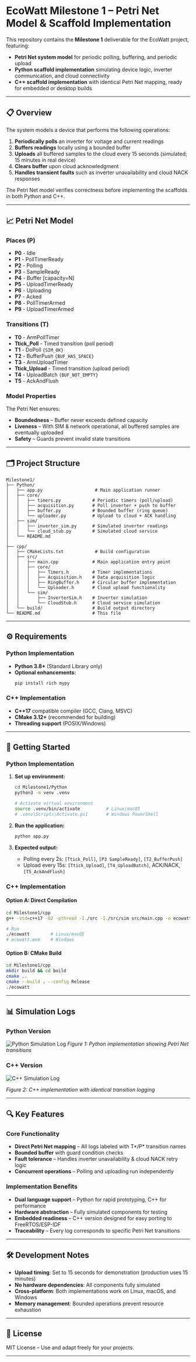 # EcoWatt Milestone 1 – Petri Net Model & Scaffold Implementation

This repository contains the **Milestone 1** deliverable for the EcoWatt project, featuring:

- **Petri Net system model** for periodic polling, buffering, and periodic upload
- **Python scaffold implementation** simulating device logic, inverter communication, and cloud connectivity
- **C++ scaffold implementation** with identical Petri Net mapping, ready for embedded or desktop builds

---

## 📋 Overview

The system models a device that performs the following operations:

1. **Periodically polls** an inverter for voltage and current readings
2. **Buffers readings** locally using a bounded buffer
3. **Uploads** all buffered samples to the cloud every 15 seconds (simulated; 15 minutes in real device)
4. **Clears buffer** upon cloud acknowledgment
5. **Handles transient faults** such as inverter unavailability and cloud NACK responses

The Petri Net model verifies correctness before implementing the scaffolds in both Python and C++.

---

## 📈 Petri Net Model

### Places (P)
- **P0** - Idle  
- **P1** - PollTimerReady  
- **P2** - Polling  
- **P3** - SampleReady  
- **P4** - Buffer [capacity=N]  
- **P5** - UploadTimerReady  
- **P6** - Uploading  
- **P7** - Acked  
- **P8** - PollTimerArmed  
- **P9** - UploadTimerArmed  

### Transitions (T)
- **T0** - ArmPollTimer  
- **Ttick_Poll** - Timed transition (poll period)  
- **T1** - DoPoll `{SIM_OK}`  
- **T2** - BufferPush `{BUF_HAS_SPACE}`  
- **T3** - ArmUploadTimer  
- **Ttick_Upload** - Timed transition (upload period)  
- **T4** - UploadBatch `{BUF_NOT_EMPTY}`  
- **T5** - AckAndFlush  

### Model Properties
The Petri Net ensures:
- **Boundedness** – Buffer never exceeds defined capacity
- **Liveness** – With SIM & network operational, all buffered samples are eventually uploaded
- **Safety** – Guards prevent invalid state transitions

---

## 🗂 Project Structure

```
Milestone1/
├── Python/
│   ├── app.py                    # Main application runner
│   ├── core/
│   │   ├── timers.py            # Periodic timers (poll/upload)
│   │   ├── acquisition.py       # Poll inverter + push to buffer
│   │   ├── buffer.py            # Bounded buffer (ring queue)
│   │   └── uploader.py          # Upload to cloud + ACK handling
│   ├── sim/
│   │   ├── inverter_sim.py      # Simulated inverter readings
│   │   └── cloud_stub.py        # Simulated cloud service
│   └── README.md
│
├── cpp/
│   ├── CMakeLists.txt            # Build configuration
│   ├── src/
│   │   ├── main.cpp             # Main application entry point
│   │   ├── core/
│   │   │   ├── Timers.h         # Timer implementations
│   │   │   ├── Acquisition.h    # Data acquisition logic
│   │   │   ├── RingBuffer.h     # Circular buffer implementation
│   │   │   └── Uploader.h       # Cloud upload functionality
│   │   └── sim/
│   │       ├── InverterSim.h    # Inverter simulation
│   │       └── CloudStub.h      # Cloud service simulation
│   └── build/                   # Build output directory
└── README.md                    # This file
```

---

## ⚙️ Requirements

### Python Implementation
- **Python 3.8+** (Standard Library only)
- **Optional enhancements:**
  ```bash
  pip install rich mypy
  ```

### C++ Implementation  
- **C++17** compatible compiler (GCC, Clang, MSVC)
- **CMake 3.12+** (recommended for building)
- **Threading support** (POSIX/Windows)

---

## 🚀 Getting Started

### Python Implementation

1. **Set up environment:**
   ```bash
   cd Milestone1/Python
   python3 -m venv .venv
   
   # Activate virtual environment
   source .venv/bin/activate          # Linux/macOS
   # .venv\Scripts\Activate.ps1       # Windows PowerShell
   ```

2. **Run the application:**
   ```bash
   python app.py
   ```

3. **Expected output:**
   - Polling every 2s: `[Ttick_Poll]`, `[P3 SampleReady]`, `[T2_BufferPush]`
   - Upload every 15s: `[Ttick_Upload]`, `[T4_UploadBatch]`, ACK/NACK, `[T5_AckAndFlush]`

### C++ Implementation

#### Option A: Direct Compilation
```bash
cd Milestone1/cpp
g++ -std=c++17 -O2 -pthread -I./src -I./src/sim src/main.cpp -o ecowatt

# Run
./ecowatt        # Linux/macOS
# ecowatt.exe    # Windows
```

#### Option B: CMake Build
```bash
cd Milestone1/cpp
mkdir build && cd build
cmake ..
cmake --build . --config Release
./ecowatt
```

---

## 📊 Simulation Logs

### Python Version
![Python Simulation Log](Python/image.png)
*Figure 1: Python implementation showing Petri Net transitions*

### C++ Version  
![C++ Simulation Log](cpp/image2.png)

*Figure 2: C++ implementation with identical transition logging*

---

## 🔍 Key Features

### Core Functionality
- **Direct Petri Net mapping** – All logs labeled with T*/P* transition names
- **Bounded buffer** with guard condition checks
- **Fault tolerance** – Handles inverter unavailability & cloud NACK retry logic
- **Concurrent operations** – Polling and uploading run independently

### Implementation Benefits
- **Dual language support** – Python for rapid prototyping, C++ for performance
- **Hardware abstraction** – Fully simulated components for testing
- **Embedded readiness** – C++ version designed for easy porting to FreeRTOS/ESP-IDF
- **Traceability** – Every log corresponds to specific Petri Net transitions

---

## 🛠 Development Notes

- **Upload timing**: Set to 15 seconds for demonstration (production uses 15 minutes)
- **No hardware dependencies**: All components fully simulated
- **Cross-platform**: Both implementations work on Linux, macOS, and Windows
- **Memory management**: Bounded operations prevent resource exhaustion

---

## 📝 License

MIT License – Use and adapt freely for your projects.

---
